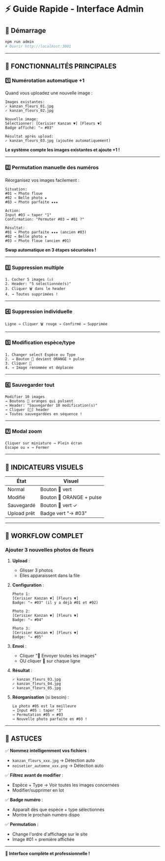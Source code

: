 # ⚡ Guide Rapide - Interface Admin

## 🚀 Démarrage
```bash
npm run admin
# Ouvrir http://localhost:3001
```

---

## 🎯 **FONCTIONNALITÉS PRINCIPALES**

### 1️⃣ **Numérotation automatique +1**

Quand vous uploadez une nouvelle image :

```
Images existantes:
✓ kanzan_fleurs_01.jpg
✓ kanzan_fleurs_02.jpg

Nouvelle image:
Sélectionner: [Cerisier Kanzan ▼] [Fleurs ▼]
Badge affiché: "→ #03"

Résultat après upload:
✓ kanzan_fleurs_03.jpg (ajoutée automatiquement)
```

**Le système compte les images existantes et ajoute +1 !**

---

### 2️⃣ **Permutation manuelle des numéros**

Réorganisez vos images facilement :

```
Situation:
#01 → Photo floue
#02 → Belle photo ★
#03 → Photo parfaite ★★★

Action:
Input #03 → taper "1"
Confirmation: "Permuter #03 ↔ #01 ?"

Résultat:
#01 → Photo parfaite ★★★ (ancien #03)
#02 → Belle photo ★
#03 → Photo floue (ancien #01)
```

**Swap automatique en 3 étapes sécurisées !**

---

### 3️⃣ **Suppression multiple**

```
1. Cocher 5 images (☑)
2. Header: "5 sélectionnée(s)"
3. Cliquer 🗑️ dans le header
4. → Toutes supprimées !
```

---

### 4️⃣ **Suppression individuelle**

```
Ligne → Cliquer 🗑️ rouge → Confirmé → Supprimée
```

---

### 5️⃣ **Modification espèce/type**

```
1. Changer select Espèce ou Type
2. → Bouton 💾 devient ORANGE + pulse
3. Cliquer 💾
4. → Image renommée et déplacée
```

---

### 6️⃣ **Sauvegarder tout**

```
Modifier 10 images
→ Boutons 💾 oranges qui pulsent
→ Header: "Sauvegarder 10 modification(s)"
→ Cliquer [💾] header
→ Toutes sauvegardées en séquence !
```

---

### 7️⃣ **Modal zoom**

```
Cliquer sur miniature → Plein écran
Escape ou ✕ → Fermer
```

---

## 🎨 **INDICATEURS VISUELS**

| **État** | **Visuel** |
|----------|-----------|
| Normal | Bouton 💾 vert |
| Modifié | Bouton 💾 ORANGE + pulse |
| Sauvegardé | Bouton 💾 vert ✓ |
| Upload prêt | Badge vert "→ #03" |

---

## 🚀 **WORKFLOW COMPLET**

### **Ajouter 3 nouvelles photos de fleurs**

1. **Upload** :
   - Glisser 3 photos
   - Elles apparaissent dans la file

2. **Configuration** :
   ```
   Photo 1:
   [Cerisier Kanzan ▼] [Fleurs ▼]
   Badge: "→ #03" (il y a déjà #01 et #02)
   
   Photo 2:
   [Cerisier Kanzan ▼] [Fleurs ▼]
   Badge: "→ #04"
   
   Photo 3:
   [Cerisier Kanzan ▼] [Fleurs ▼]
   Badge: "→ #05"
   ```

3. **Envoi** :
   - Cliquer "🚀 Envoyer toutes les images"
   - OU cliquer 🚀 sur chaque ligne

4. **Résultat** :
   ```
   ✓ kanzan_fleurs_03.jpg
   ✓ kanzan_fleurs_04.jpg
   ✓ kanzan_fleurs_05.jpg
   ```

5. **Réorganisation** (si besoin) :
   ```
   La photo #05 est la meilleure
   → Input #05 : taper "3"
   → Permutation #05 ↔ #03
   → Nouvelle photo parfaite en #03 !
   ```

---

## 🎯 **ASTUCES**

✅ **Nommez intelligemment vos fichiers** :
   - `kanzan_fleurs_xxx.jpg` → Détection auto
   - `noisetier_automne_xxx.png` → Détection auto

✅ **Filtrez avant de modifier** :
   - Espèce + Type → Voir toutes les images concernées
   - Modifier/supprimer en lot

✅ **Badge numéro** :
   - Apparaît dès que espèce + type sélectionnés
   - Montre le prochain numéro dispo

✅ **Permutation** :
   - Change l'ordre d'affichage sur le site
   - Image #01 = première affichée

---

**🎉 Interface complète et professionnelle !**

